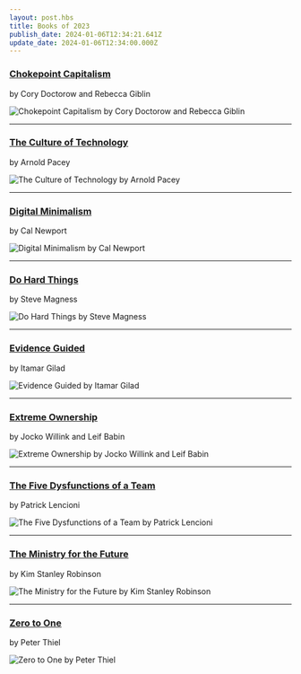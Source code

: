 ```yaml
---
layout: post.hbs
title: Books of 2023
publish_date: 2024-01-06T12:34:21.641Z
update_date: 2024-01-06T12:34:00.000Z
---
```

<h3><a href="https://chokepointcapitalism.com" target="_blank">Chokepoint Capitalism</a></h3>

by Cory Doctorow and Rebecca Giblin

![Chokepoint Capitalism by Cory Doctorow and Rebecca Giblin](/static/images/chokepoint_capitalism.jpg "Chokepoint Capitalism by Cory Doctorow and Rebecca Giblin")

<hr>

<h3><a href="https://mitpress.mit.edu/9780262660563/the-culture-of-technology/" target="_blank">The Culture of Technology</a></h3>

by Arnold Pacey

![The Culture of Technology by Arnold Pacey](/static/images/culture_of_technology.jpg "The Culture of Technology by Arnold Pacey")

<hr>

<h3><a href="https://bookshop.org/p/books/digital-minimalism-choosing-a-focused-life-in-a-noisy-world-cal-newport/12081448?ean=9780525536512" target="_blank">Digital Minimalism</a></h3>

by Cal Newport

![Digital Minimalism by Cal Newport](/static/images/digital_minimalism.jpg "Digital Minimalism by Cal Newport")

<hr>

<h3><a href="https://www.stevemagness.com/do-hard-things/" target="_blank">Do Hard Things</a></h3>

by Steve Magness

![Do Hard Things by Steve Magness](/static/images/do_hard_things.jpg "Do Hard Things by Steve Magness")

<hr>

<h3><a href="https://itamargilad.com/book-evidence-guided/" target="_blank">Evidence Guided</a></h3>

by Itamar Gilad

![Evidence Guided by Itamar Gilad](/static/images/evidence_guided.jpg "Evidence Guided by Itamar Gilad")

<hr>

<h3><a href="https://us.macmillan.com/books/9781250183866/extremeownership/" target="_blank">Extreme Ownership</a></h3>

by Jocko Willink and Leif Babin

![Extreme Ownership by Jocko Willink and Leif Babin](/static/images/extreme_ownership.jpg "Extreme Ownership by Jocko Willink and Leif Babin")

<hr>

<h3><a href="https://www.tablegroup.com/product/dysfunctions/" target="_blank">The Five Dysfunctions of a Team</a></h3>

by Patrick Lencioni

![The Five Dysfunctions of a Team by Patrick Lencioni](/static/images/five_disfunctions.jpg "The Five Dysfunctions of a Team by Patrick Lencioni")

<hr>

<h3><a href="https://en.wikipedia.org/wiki/The_Ministry_for_the_Future" target="_blank">The Ministry for the Future</a></h3>

by Kim Stanley Robinson

![The Ministry for the Future by Kim Stanley Robinson](/static/images/ministry_for_the_future.jpg "The Ministry for the Future by Kim Stanley Robinson")

<hr>

<h3><a href="https://en.wikipedia.org/wiki/Zero_to_One" target="_blank">Zero to One</a></h3>

by Peter Thiel

![Zero to One by Peter Thiel](/static/images/zero_to_one.jpg "Zero to One by Peter Thiel")